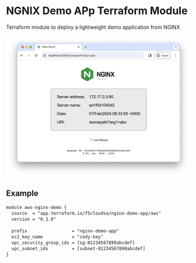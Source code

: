 # NGNIX Demo APp Terraform Module
Terraform module to deploy a lightweight demo application from NGINX

![hello](https://github.com/nginxinc/NGINX-Demos/raw/master/nginx-hello/hello.png)

## Example
```hcl
module aws-nginx-demo {
  source  = "app.terraform.io/f5cloudsa/nginx-demo-app/aws"
  version = "0.1.0"

  prefix                 = "nginx-demo-app"
  ec2_key_name           = "cody-key"
  vpc_security_group_ids = [sg-01234567890abcdef]
  vpc_subnet_ids         = [subnet-01234567890abcdef]
}
```